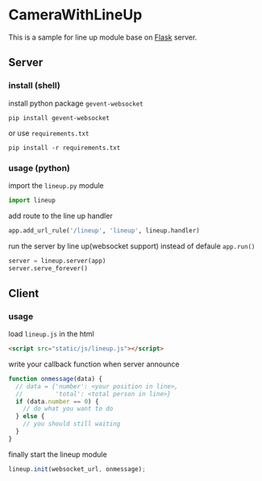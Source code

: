 # CameraWithLineUp
This is a sample for line up module base on [Flask](http://flask.pocoo.org) server.


## Server

### install (shell)
install python package `gevent-websocket`
```shell
pip install gevent-websocket
```
or use `requirements.txt`
```shell
pip install -r requirements.txt
```

### usage (python)
import the `lineup.py` module
```python
import lineup
```

add route to the line up handler
```python
app.add_url_rule('/lineup', 'lineup', lineup.handler)
```

run the server by line up(websocket support) instead of defaule `app.run()`
```python
server = lineup.server(app)
server.serve_forever()
```

## Client

### usage
load `lineup.js` in the html
```html
<script src="static/js/lineup.js"></script>
```

write your callback function when server announce
```javascript
function onmessage(data) {
  // data = {'number': <your position in line>,
  //         'total': <total person in line>}
  if (data.number == 0) {
    // do what you want to do 
  } else {
    // you should still waiting
  }
}
```

finally start the lineup module
```javascript
lineup.init(websocket_url, onmessage);
```

